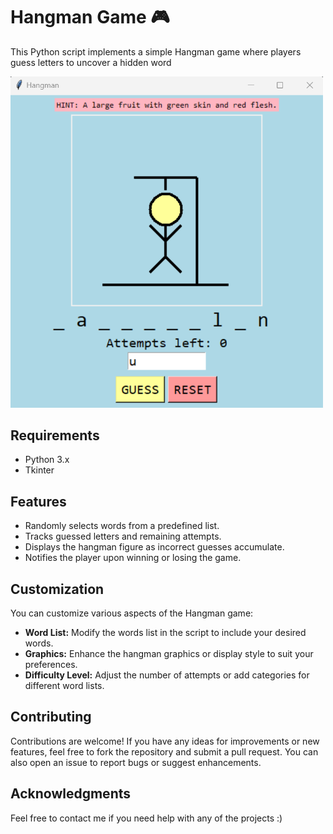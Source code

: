 # Hangman Game 🎮

This Python script implements a simple Hangman game where players guess letters to uncover a hidden word

<img src="https://github.com/kunal9960/hangman/blob/master/Hangman_with_hints.png" alt="Hangman" width="500">


## Requirements

- Python 3.x
- Tkinter


## Features
- Randomly selects words from a predefined list.
- Tracks guessed letters and remaining attempts.
- Displays the hangman figure as incorrect guesses accumulate.
- Notifies the player upon winning or losing the game.


## Customization

You can customize various aspects of the Hangman game:

- **Word List:** Modify the words list in the script to include your desired words.
- **Graphics:** Enhance the hangman graphics or display style to suit your preferences.
- **Difficulty Level:** Adjust the number of attempts or add categories for different word lists.


## Contributing

Contributions are welcome! If you have any ideas for improvements or new features, feel free to fork the repository and submit a pull request. You can also open an issue to report bugs or suggest enhancements.


## Acknowledgments

Feel free to contact me if you need help with any of the projects :)
